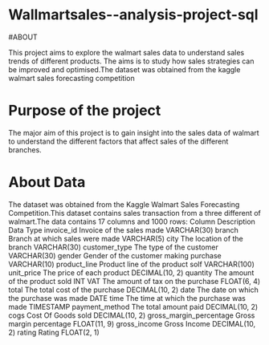 # Wallmartsales--analysis-project-sql          
#ABOUT


This project aims to explore the walmart sales data to understand sales trends of different products.
The aims is to study how sales strategies can be improved and optimised.The dataset was obtained from the kaggle walmart sales forecasting competition
# Purpose of the project
The major aim of this project is to gain insight into the sales data of walmart to understand the different factors that affect sales of the different branches.
# About Data
The dataset was obtained from the Kaggle Walmart Sales Forecasting Competition.This dataset contains sales transaction from a three different of walmart.The data contains 17 columns and 1000 rows:
Column	              Description	                          Data Type
invoice_id	   Invoice of the sales made        	       VARCHAR(30)
branch       	Branch at which sales were made	               VARCHAR(5)
city	        The location of the branch	                     VARCHAR(30)
customer_type	The type of the customer	                 VARCHAR(30)
gender	      Gender of the customer making purchase	         VARCHAR(10)
product_line	Product line of the product solf	         VARCHAR(100)
unit_price	  The price of each product	                   DECIMAL(10, 2)
quantity	    The amount of the product sold	               INT
VAT         	The amount of tax on the purchase	                   FLOAT(6, 4)
total	        The total cost of the purchase	                   DECIMAL(10, 2)
date	        The date on which the purchase was made	DATE
time	        The time at which the purchase was made	TIMESTAMP
payment_method	The total amount paid           	      DECIMAL(10, 2)
cogs	         Cost Of Goods sold                        	      DECIMAL(10, 2)
gross_margin_percentage	Gross margin percentage       	FLOAT(11, 9)
gross_income	Gross Income                      	      DECIMAL(10, 2)
rating	Rating                                        	FLOAT(2, 1)
